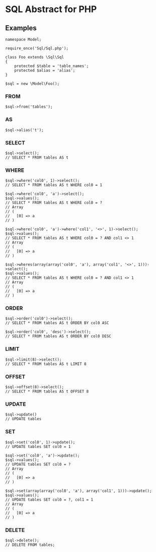 # SQL Abstract for PHP

## Examples

    namespace Model;

    require_once('Sql/Sql.php');

    class Foo extends \Sql\Sql
    {
        protected $table = 'table_names';
        protected $alias = 'alias';
    }

    $sql = new \Model\Foo();

### FROM

    $sql->from('tables');

### AS

    $sql->alias('t');

### SELECT

    $sql->select();
    // SELECT * FROM tables AS t

### WHERE

    $sql->where('col0', 1)->select();
    // SELECT * FROM tables AS t WHERE col0 = 1

    $sql->where('col0', 'a')->select();
    $sql->values();
    // SELECT * FROM tables AS t WHERE col0 = ?
    // Array
    // (
    //   [0] => a
    // )

    $sql->where('col0', 'a')->where('col1', '<>', 1)->select();
    $sql->values();
    // SELECT * FROM tables AS t WHERE col0 = ? AND col1 <> 1
    // Array
    // (
    //   [0] => a
    // )

    $sql->wheres(array(array('col0', 'a'), array('col1', '<>', 1)))->select();
    $sql->values();
    // SELECT * FROM tables AS t WHERE col0 = ? AND col1 <> 1
    // Array
    // (
    //   [0] => a
    // )

### ORDER

    $sql->order('col0')->select();
    // SELECT * FROM tables AS t ORDER BY col0 ASC

    $sql->order('col0', 'desc')->select();
    // SELECT * FROM tables AS t ORDER BY col0 DESC


### LIMIT

    $sql->limit(8)->select();
    // SELECT * FROM tables AS t LIMIT 8

### OFFSET

    $sql->offset(8)->select();
    // SELECT * FROM tables AS t OFFSET 8

### UPDATE

    $sql->update()
    // UPDATE tables

### SET

    $sql->set('col0', 1)->update();
    // UPDATE tables SET col0 = 1

    $sql->set('col0', 'a')->update();
    $sql->values();
    // UPDATE tables SET col0 = ?
    // Array
    // (
    //   [0] => a
    // )

    $sql->set(array(array('col0', 'a'), array('col1', 1)))->update();
    $sql->values();
    // UPDATE tables SET col0 = ?, col1 = 1
    // Array
    // (
    //   [0] => a
    // )

### DELETE

    $sql->delete();
    // DELETE FROM tables;
